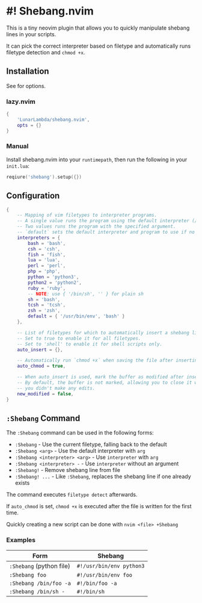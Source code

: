 # #! Shebang.nvim

This is a tiny neovim plugin that allows you to quickly manipulate shebang lines in your scripts.

It can pick the correct interpreter based on filetype and automatically runs filetype detection
and `chmod +x`.


## Installation

See [](#Configuration) for options.

### lazy.nvim

```lua
{
    'LunarLambda/shebang.nvim',
    opts = {}
}
```

### Manual

Install shebang.nvim into your `runtimepath`, then run the following in your `init.lua`:

```lua
reqiure('shebang').setup({})
```

## Configuration

```lua
{
    -- Mapping of vim filetypes to interpreter programs.
    -- A single value runs the program using the default interpreter (/usr/bin/env)
    -- Two values runs the program with the specified argument.
    -- `default` sets the default interpreter and program to use if no filetype is set.
    interpreters = {
        bash = 'bash',
        csh = 'csh',
        fish = 'fish',
        lua = 'lua',
        perl = 'perl',
        php = 'php',
        python = 'python3',
        python2 = 'python2',
        ruby = 'ruby',
        -- NOTE: use { '/bin/sh', '' } for plain sh
        sh = 'bash',
        tcsh = 'tcsh',
        zsh = 'zsh',
        default = { '/usr/bin/env', 'bash' }
    },

    -- List of filetypes for which to automatically insert a shebang line when opening new files.
    -- Set to true to enable it for all filetypes.
    -- Set to 'shell' to enable it for shell scripts only.
    auto_insert = {},

    -- Automatically run `chmod +x` when saving the file after inserting a shebang.
    auto_chmod = true,

    -- When auto_insert is used, mark the buffer as modified after inserting the shebang.
    -- By default, the buffer is not marked, allowing you to close it without saving if
    -- you didn't make any edits.
    new_modified = false,
}
```

## `:Shebang` Command

The `:Shebang` command can be used in the following forms:

- `:Shebang` - Use the current filetype, falling back to the default
- `:Shebang <arg>` - Use the default interpreter with `arg`
- `:Shebang <interpreter> <arg>` - Use `interpreter` with `arg`
- `:Shebang <interpreter> -` - Use `interpreter` without an argument
- `:Shebang!` - Remove shebang line from file
- `:Shebang! ...` - Like `:Shebang`, replaces the shebang line if one already exists

The command executes `filetype detect` afterwards.

If `auto_chmod` is set, `chmod +x` is executed after the file is written for the first time.

Quickly creating a new script can be done with `nvim <file> +Shebang`

### Examples

Form                     | Shebang
-------------------------|--------
`:Shebang` (python file) | `#!/usr/bin/env python3`
`:Shebang foo`           | `#!/usr/bin/env foo`
`:Shebang /bin/foo -a`   | `#!/bin/foo -a`
`:Shebang /bin/sh -`     | `#!/bin/sh`
